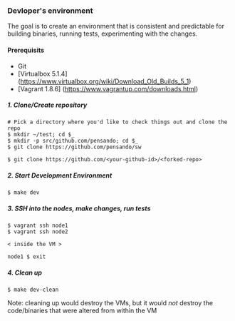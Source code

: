 
### Devloper's environment
The goal is to create an environment that is consistent and predictable for building binaries, running tests,
experimenting with the changes.

#### Prerequisits
- Git
- [Virtualbox 5.1.4] (https://www.virtualbox.org/wiki/Download_Old_Builds_5_1)
- [Vagrant 1.8.6] (https://www.vagrantup.com/downloads.html)


##### 1. Clone/Create repository
```
# Pick a directory where you'd like to check things out and clone the repo
$ mkdir ~/test; cd $_
$ mkdir -p src/github.com/pensando; cd $_
$ git clone https://github.com/pensando/sw

$ git clone https://github.com/<your-github-id>/<forked-repo>
```

##### 2. Start Development Environment
```
$ make dev
```

##### 3. SSH into the nodes, make changes, run tests
```
$ vagrant ssh node1
$ vagrant ssh node2

< inside the VM >

node1 $ exit
```

##### 4. Clean up
```
$ make dev-clean
```
Note: cleaning up would destroy the VMs, but it would *not* destroy the
code/binaries that were altered from within the VM
